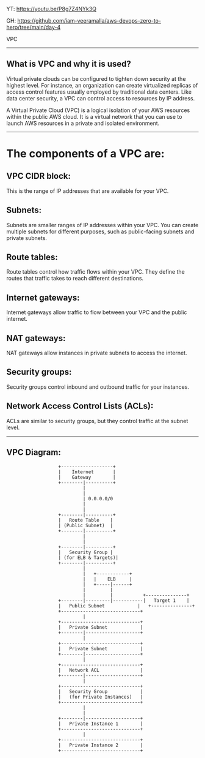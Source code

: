YT: https://youtu.be/P8g7Z4NYk3Q

GH: https://github.com/iam-veeramalla/aws-devops-zero-to-hero/tree/main/day-4

VPC
___________________

What is VPC and why it is used?
---------------

Virtual private clouds can be configured to tighten down security at the highest level. 
For instance, an organization can create virtualized replicas of access control features usually employed by traditional 
data centers. Like data center security, a VPC can control access to resources by IP address.


A Virtual Private Cloud (VPC) is a logical isolation of your AWS resources within the public AWS cloud. It is a virtual network that you can use to launch AWS resources in a private and isolated environment.
________


The components of a VPC are:
============================

VPC CIDR block: 
--------------

This is the range of IP addresses that are available for your VPC.

Subnets:
---------

Subnets are smaller ranges of IP addresses within your VPC. You can create multiple subnets for different purposes, such as public-facing subnets and private subnets.

Route tables: 
-----------
Route tables control how traffic flows within your VPC. They define the routes that traffic takes to reach different destinations.

Internet gateways: 
-----------------
Internet gateways allow traffic to flow between your VPC and the public internet.

NAT gateways: 
------------
NAT gateways allow instances in private subnets to access the internet.

Security groups: 
-------------
Security groups control inbound and outbound traffic for your instances.

Network Access Control Lists (ACLs): 
-----------------------------------
ACLs are similar to security groups, but they control traffic at the subnet level.
____

VPC Diagram:
--------------
                       +-------------------+
                       |    Internet       |
                       |    Gateway        |
                       +--------|----------+
                                |
                                |
                                | 0.0.0.0/0
                                |
                                |
                       +--------|----------+
                       |   Route Table    |
                       | (Public Subnet)  |
                       +--------|----------+
                                |
                                |
                       +--------|----------+
                       |   Security Group |
                       | (for ELB & Targets)|
                       +--------|----------+
                                |
                                |   +------------+
                                |   |    ELB     |
                                |   +-----|------+
                                |         |
                                |         |           +---------------+
                       +--------|---------|-----------|   Target 1    |
                       |   Public Subnet            |   +---------------+
                       +-----------------------------+
                                |
                       +-----------------------------+
                       |   Private Subnet            |
                       +--------|--------------------+
                                |
                       +-----------------------------+
                       |   Private Subnet            |
                       +--------|--------------------+
                                |
                       +-----------------------------+
                       |   Network ACL               |
                       +--------|--------------------+
                                |
                       +-----------------------------+
                       |   Security Group            |
                       |   (for Private Instances)   |
                       +-----------------------------+
                                |
                                |
                       +--------|--------------------+
                       |   Private Instance 1        |
                       +-----------------------------+
                                |
                       +-----------------------------+
                       |   Private Instance 2        |
                       +-----------------------------+


